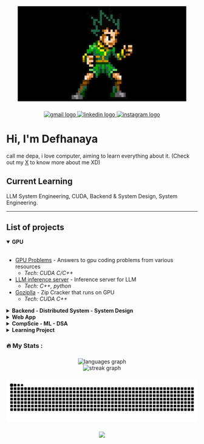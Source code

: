 <div align="center">
  <img height="250" src="https://raw.githubusercontent.com/wreckitral/wreckitral/refs/heads/main/gon.gif"  />
</div>

###

<div align="center">
  <a href="mailto:defhanayasofhiea@gmail.com" target="_blank">
    <img src="https://img.shields.io/static/v1?message=Gmail&logo=gmail&label=&color=D14836&logoColor=white&labelColor=&style=for-the-badge" height="25" alt="gmail logo"  />
  </a>
  <a href="https://www.linkedin.com/in/defhanaya/" target="_blank">
    <img src="https://img.shields.io/static/v1?message=LinkedIn&logo=linkedin&label=&color=0077B5&logoColor=white&labelColor=&style=for-the-badge" height="25" alt="linkedin logo"  />
  </a>
  <a href="https://www.x.com/_scramblecode" target="_blank">
    <img src="https://img.shields.io/static/v1?message=X&logo=X&label=&color=E4405F&logoColor=white&labelColor=&style=for-the-badge" height="25" alt="instagram logo"  />
  </a>
</div>

###

# Hi, I'm Defhanaya
call me depa, i love computer, aiming to learn everything about it. (Check out my [X](https://www.x.com/_scramblecode) to know more about me XD)

## Current Learning
LLM System Engineering, CUDA, Backend & System Design, System Engineering.

---

## List of projects

<details open>
<summary><strong>GPU</strong></summary>

<br>

- [GPU Problems](https://github.com/wreckitral/gpu-problems) - Answers to gpu coding problems from various resources
  - *Tech: CUDA C/C++*
- [LLM inference server](https://github.com/wreckitral/inference-server) - Inference server for LLM
  - *Tech: C++, python*
- [Goziplla](https://github.com/wreckitral/goziplla.git) - Zip Cracker that runs on GPU
  - *Tech: CUDA C++*

</details>

<details>
<summary><strong>Backend - Distributed System - System Design</strong></summary>

<br>

- [RSS Feed Aggregator](https://github.com/wreckitral/rss-feed-aggregator) - Go-based feed aggregator with SQLite
  - *Tech: Go, SQLite, REST API*
- [Consigment Microservices](https://github.com/wreckitral/faliux-vessel.git) - Microservices for consignment company
  - *Tech: Go*
- [Gaxsos](https://github.com/wreckitral/gaxsos.git) - Paxos algorithm written in Go
  - *Tech: Go*
- [Mahasiswa API](https://github.com/wreckitral/mahasiswa-api.git) - API for Student data
  - *Tech: Go, Docker, MySQL*

</details>

<details>
<summary><strong>Web App</strong></summary>

<br>

- [KicauFinder](https://github.com/orgs/DBS-Capstone/repositories) - An app to determine bird species by their sound, i built the backend, the inference server, and deployment.
  - *Tech: Javascript, Python, PostgreSQL*

</details>

<details>
<summary><strong>CompScie - ML - DSA</strong></summary>

<br>

- [Karatsuba VS Bruteforce](https://github.com/wreckitral/karatsuba-vs-bruteforce) - Comparing divide and conquer algorithm to bruteforce
  - *Tech: Go, GNUPlot*
- [Dog VS Cat](https://github.com/wreckitral/dogvscat.git) - Inference code for my Dog and Cat classification model 
  - *Tech: Python, Flask*

</details>

<details>
<summary><strong>Learning Project</strong></summary>

<br>

- [Python Matrix Multiplication Benchmark](https://github.com/wreckitral/matmul-bench-py) - Learn PyTorch, compute vs memory bottleneck, CPU vs GPU execution models
  - *Tech: Python, PyTorch, NumPy*
- [Go-git](https://github.com/wreckitral/go-git.git) - Basic git command written in Go
  - *Tech: Go*
- [Go-blockchain](https://github.com/wreckitral/go-blockchain.git) - Simple Blockchain implementation using Go
  - *Tech: Go*
- [Go-lsp](https://github.com/wreckitral/go-lsp.git) - Emoticon LSP to learn how LSP works
  - *Tech: Go*
- [Go-redis](https://github.com/wreckitral/go-redis.git) - Implement basic redis command
  - *Tech: Go*
- [Go-http-server](https://github.com/wreckitral/go-http-server.git) - Go http server from scratch
  - *Tech: Go*
- [Go-bank](https://github.com/wreckitral/go-bank.git) - Bank API service 
  - *Tech: Go*

</details>

###

<h3 align="left">🔥   My Stats :</h3>

###

<div align="center">
  <img src="https://github-readme-stats.vercel.app/api/top-langs?username=wreckitral&locale=en&hide_title=false&layout=compact&card_width=320&langs_count=5&theme=tokyonight&hide_border=false&order=2" height="150" alt="languages graph"  />
</div>

<div align="center">
  <img src="https://streak-stats.demolab.com?user=wreckitral&locale=en&mode=daily&theme=tokyonight&hide_border=false&border_radius=5&order=3" height="220" alt="streak graph"  />
</div>

###

<img src="https://raw.githubusercontent.com/wreckitral/wreckitral/output/snake.svg" alt="Snake animation" />

###

<div align="center">
  <img src="https://profile-counter.glitch.me/wreckitral/count.svg?"  />
</div>

###
